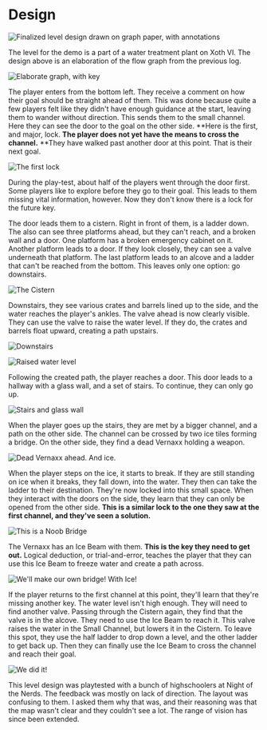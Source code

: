 # Design

![Finalized level design drawn on graph paper, with annotations](<../.gitbook/assets/afbeelding (5).png>)

The level for the demo is a part of a water treatment plant on Xoth VI. The design above is an elaboration of the flow graph from the previous log.

![Elaborate graph, with key](../.gitbook/assets/ElaborateLevelGraph.png)

The player enters from the bottom left. They receive a comment on how their goal should be straight ahead of them. This was done because quite a few players felt like they didn't have enough guidance at the start, leaving them to wander without direction. This sends them to the small channel. Here they can see the door to the goal on the other side. **Here is the first, and major, lock. **The player does not yet have the means to cross the channel.** **They have walked past another door at this point. That is their next goal.

![The first lock](<../.gitbook/assets/afbeelding (3).png>)

During the play-test, about half of the players went through the door first. Some players like to explore before they go to their goal. This leads to them missing vital information, however. Now they don't know there is a lock for the future key.

The door leads them to a cistern. Right in front of them, is a ladder down. The also can see three platforms ahead, but they can't reach, and a broken wall and a door. One platform has a broken emergency cabinet on it. Another platform leads to a door. If they look closely, they can see a valve underneath that platform. The last platform leads to an alcove and a ladder that can't be reached from the bottom. This leaves only one option: go downstairs.

![The Cistern](<../.gitbook/assets/afbeelding (1).png>)

Downstairs, they see various crates and barrels lined up to the side, and the water reaches the player's ankles. The valve ahead is now clearly visible. They can use the valve to raise the water level. If they do, the crates and barrels float upward, creating a path upstairs.

![Downstairs](<../.gitbook/assets/afbeelding (2).png>)

![Raised water level](<../.gitbook/assets/afbeelding (4).png>)

Following the created path, the player reaches a door. This door leads to a hallway with a glass wall, and a set of stairs. To continue, they can only go up.

![Stairs and glass wall](<../.gitbook/assets/afbeelding (10).png>)

When the player goes up the stairs, they are met by a bigger channel, and a path on the other side. The channel can be crossed by two ice tiles forming a bridge. On the other side, they find a dead Vernaxx holding a weapon.

![Dead Vernaxx ahead. And ice.](<../.gitbook/assets/afbeelding (8).png>)

When the player steps on the ice, it starts to break. If they are still standing on ice when it breaks, they fall down, into the water. They then can take the ladder to their destination. They're now locked into this small space. When they interact with the doors on the side, they learn that they can only be opened from the other side. **This is a similar lock to the one they saw at the first channel, and they've seen a solution.**

![This is a Noob Bridge](../.gitbook/assets/afbeelding.png)

The Vernaxx has an Ice Beam with them. **This is the key they need to get out.** Logical deduction, or trial-and-error, teaches the player that they can use this Ice Beam to freeze water and create a path across.

![We'll make our own bridge! With Ice!](<../.gitbook/assets/afbeelding (6).png>)

If the player returns to the first channel at this point, they'll learn that they're missing another key. The water level isn't high enough. They will need to find another valve. Passing through the Cistern again, they find that the valve is in the alcove. They need to use the Ice Beam to reach it. This valve raises the water in the Small Channel, but lowers it in the Cistern. To leave this spot, they use the half ladder to drop down a level, and the other ladder to get back up. Then they can finally use the Ice Beam to cross the channel and reach their goal.

![We did it!](<../.gitbook/assets/afbeelding (7).png>)

This level design was playtested with a bunch of highschoolers at Night of the Nerds. The feedback was mostly on lack of direction. The layout was confusing to them. I asked them why that was, and their reasoning was that the map wasn't clear and they couldn't see a lot. The range of vision has since been extended.

